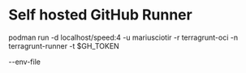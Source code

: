 # Self hosted GitHub Runner






podman run -d localhost/speed:4 -u mariusciotir -r terragrunt-oci -n terragrunt-runner -t $GH_TOKEN

--env-file